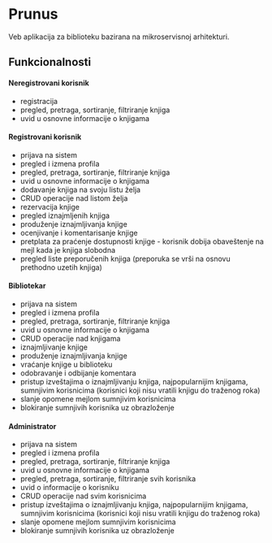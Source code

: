 # Prunus
Veb aplikacija za biblioteku bazirana na mikroservisnoj arhitekturi.
## Funkcionalnosti

#### Neregistrovani korisnik
   - registracija
   - pregled, pretraga, sortiranje, filtriranje knjiga
   - uvid u osnovne informacije o knjigama
 
#### Registrovani korisnik
   - prijava na sistem
   - pregled i izmena profila
   - pregled, pretraga, sortiranje, filtriranje knjiga
   - uvid u osnovne informacije o knjigama
   - dodavanje knjiga na svoju listu želja
   - CRUD operacije nad listom želja
   - rezervacija knjige
   - pregled iznajmljenih knjiga
   - produženje iznajmljivanja knjige
   - ocenjivanje i komentarisanje knjige
   - pretplata za praćenje dostupnosti knjige - korisnik dobija obaveštenje na mejl kada je knjiga slobodna
   - pregled liste preporučenih knjiga (preporuka se vrši na osnovu prethodno uzetih knjiga)

#### Bibliotekar
   - prijava na sistem
   - pregled i izmena profila
   - pregled, pretraga, sortiranje, filtriranje knjiga
   - uvid u osnovne informacije o knjigama
   - CRUD operacije nad knjigama
   - iznajmljivanje knjige
   - produženje iznajmljivanja knjige
   - vraćanje knjige u biblioteku
   - odobravanje i odbijanje komentara
   - pristup izveštajima o iznajmljivanju knjiga, najpopularnijim knjigama, sumnjivim korisnicima (korisnici koji nisu vratili knjigu do traženog roka)
   - slanje opomene mejlom sumnjivim korisnicima
   - blokiranje sumnjivih korisnika uz obrazloženje

#### Administrator
   - prijava na sistem
   - pregled i izmena profila
   - pregled, pretraga, sortiranje, filtriranje knjiga
   - uvid u osnovne informacije o knjigama
   - pregled, pretraga, sortiranje, filtriranje svih korisnika
   - uvid o informacije o korisniku
   - CRUD operacije nad svim korisnicima
   - pristup izveštajima o iznajmljivanju knjiga, najpopularnijim knjigama, sumnjivim korisnicima (korisnici koji nisu vratili knjigu do traženog roka)
   - slanje opomene mejlom sumnjivim korisnicima
   - blokiranje sumnjivih korisnika uz obrazloženje

